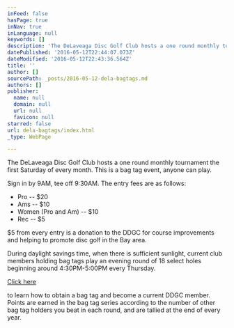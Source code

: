 ```yaml
---
inFeed: false
hasPage: true
inNav: true
inLanguage: null
keywords: []
description: 'The DeLaveaga Disc Golf Club hosts a one round monthly tournament the first Saturday of every month. This is a bag tag event, anyone can play.'
datePublished: '2016-05-12T22:44:07.073Z'
dateModified: '2016-05-12T22:43:36.564Z'
title: ''
author: []
sourcePath: _posts/2016-05-12-dela-bagtags.md
authors: []
publisher:
  name: null
  domain: null
  url: null
  favicon: null
starred: false
url: dela-bagtags/index.html
_type: WebPage

---
```

The DeLaveaga Disc Golf Club hosts a one round monthly tournament the first Saturday of every month. This is a bag tag event, anyone can play.

Sign in by 9AM, tee off 9:30AM. The entry fees are as follows:

* Pro -- $20
* Ams -- $10
* Women (Pro and Am) -- $10
* Rec -- $5

$5 from every entry is a donation to the DDGC for course improvements and helping to promote disc golf in the Bay area.

During daylight savings time, when there is sufficient sunlight, current club members holding bag tags play an evening round of 18 select holes beginning around 4:30PM-5:00PM every Thursday.

[Click here][0]

to learn how to obtain a bag tag and become a current DDGC member. Points are earned in the bag tag series according to the number of other bag tag holders you beat in each round, and are tallied at the end of every year.

[0]: http://delaveagadiscgolf.com/buy-a-bag-tag/